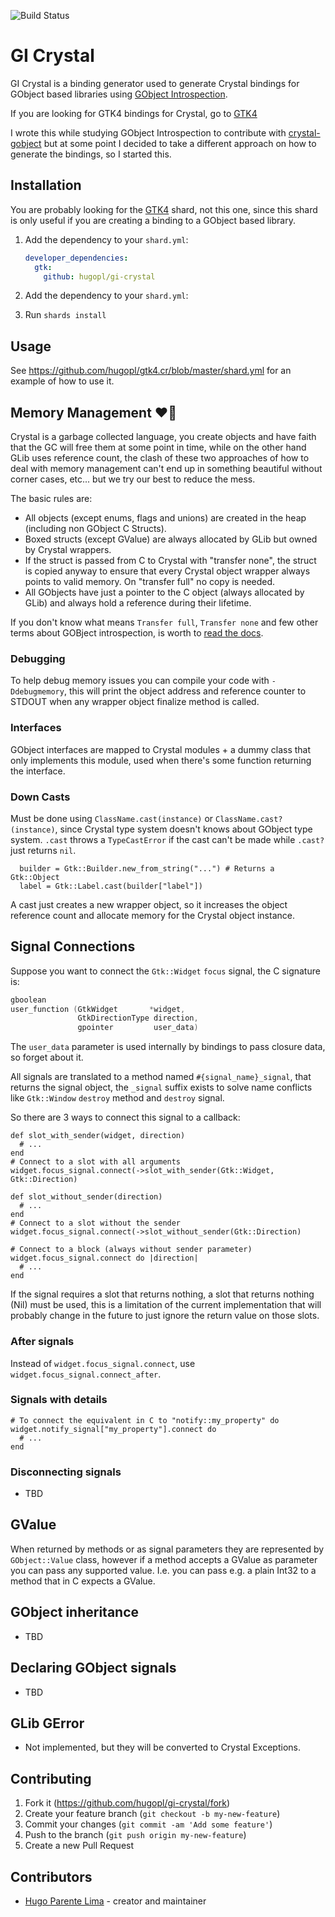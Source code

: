 ![Build Status](https://github.com/hugopl/gi-crystal/actions/workflows/ci.yml/badge.svg?branch=master)

# GI Crystal

GI Crystal is a binding generator used to generate Crystal bindings for GObject based libraries using
[GObject Introspection](https://gi.readthedocs.io/en/latest/).

If you are looking for GTK4 bindings for Crystal, go to [GTK4](https://github.com/hugopl/gtk4.cr)

I wrote this while studying GObject Introspection to contribute with [crystal-gobject](https://github.com/jhass/crystal-gobject)
but at some point I decided to take a different approach on how to generate the bindings, so I started this.

## Installation

You are probably looking for the [GTK4](https://github.com/hugopl/gtk4.cr) shard, not this one, since this shard is only
useful if you are creating a binding to a GObject based library.

1. Add the dependency to your `shard.yml`:

   ```yaml
   developer_dependencies:
     gtk:
       github: hugopl/gi-crystal
   ```

2. Add the dependency to your `shard.yml`:
2. Run `shards install`

## Usage

See https://github.com/hugopl/gtk4.cr/blob/master/shard.yml for an example of how to use it.

## Memory Management ❤️‍🔥️

Crystal is a garbage collected language, you create objects and have faith that the GC will free them at some point in time,
while on the other hand GLib uses reference count, the clash of these two approaches of how to deal with memory management
can't end up in something beautiful without corner cases, etc... but we try our best to reduce the mess.

The basic rules are:

- All objects (except enums, flags and unions) are created in the heap (including non GObject C Structs).
- Boxed structs (except GValue) are always allocated by GLib but owned by Crystal wrappers.
- If the struct is passed from C to Crystal with "transfer none", the struct is copied anyway to ensure that every Crystal object
  wrapper always points to valid memory. On "transfer full" no copy is needed.
- All GObjects have just a pointer to the C object (always allocated by GLib) and always hold a reference during their lifetime.

If you don't know what means `Transfer full`, `Transfer none` and few other terms about GOBject introspection, is worth to
[read the docs](https://gi.readthedocs.io/en/latest/annotations/giannotations.html#memory-and-lifecycle-management).

### Debugging

To help debug memory issues you can compile your code with `-Ddebugmemory`, this will print the object address and reference
counter to STDOUT when any wrapper object finalize method is called.

### Interfaces

GObject interfaces are mapped to Crystal modules + a dummy class that only implements this module, used when there's some
function returning the interface.

### Down Casts

Must be done using `ClassName.cast(instance)` or `ClassName.cast?(instance)`, since Crystal type system doesn't knows about GObject type system. `.cast` throws a `TypeCastError` if the cast can't be made while `.cast?` just returns `nil`.

```Crystal
  builder = Gtk::Builder.new_from_string("...") # Returns a Gtk::Object
  label = Gtk::Label.cast(builder["label"])
```

A cast just creates a new wrapper object, so it increases the object reference count and allocate memory for the Crystal object instance.

## Signal Connections

Suppose you want to connect the `Gtk::Widget` `focus` signal, the C signature is:

```C
gboolean
user_function (GtkWidget       *widget,
               GtkDirectionType direction,
               gpointer         user_data)
```

The `user_data` parameter is used internally by bindings to pass closure data, so forget about it.

All signals are translated to a method named `#{signal_name}_signal`, that returns the signal object, the `_signal` suffix
exists to solve name conflicts like `Gtk::Window` `destroy` method and `destroy` signal.

So there are 3 ways to connect this signal to a callback:

```Crystal
def slot_with_sender(widget, direction)
  # ...
end
# Connect to a slot with all arguments
widget.focus_signal.connect(->slot_with_sender(Gtk::Widget, Gtk::Direction)

def slot_without_sender(direction)
  # ...
end
# Connect to a slot without the sender
widget.focus_signal.connect(->slot_without_sender(Gtk::Direction)

# Connect to a block (always without sender parameter)
widget.focus_signal.connect do |direction|
  # ...
end
```

If the signal requires a slot that returns nothing, a slot that returns nothing (Nil) must be used, this is a limitation of the current
implementation that will probably change in the future to just ignore the return value on those slots.

### After signals

Instead of `widget.focus_signal.connect`, use `widget.focus_signal.connect_after`.

### Signals with details

```
# To connect the equivalent in C to "notify::my_property" do
widget.notify_signal["my_property"].connect do
  # ...
end
```
### Disconnecting signals

- TBD

## GValue

When returned by methods or as signal parameters they are represented by `GObject::Value` class, however if a method accepts a
GValue as parameter you can pass any supported value. I.e. you can pass e.g. a plain Int32 to a method that in C expects a GValue.

## GObject inheritance

- TBD

## Declaring GObject signals

- TBD

## GLib GError

- Not implemented, but they will be converted to Crystal Exceptions.

## Contributing

1. Fork it (<https://github.com/hugopl/gi-crystal/fork>)
2. Create your feature branch (`git checkout -b my-new-feature`)
3. Commit your changes (`git commit -am 'Add some feature'`)
4. Push to the branch (`git push origin my-new-feature`)
5. Create a new Pull Request

## Contributors

- [Hugo Parente Lima](https://github.com/hugopl) - creator and maintainer
